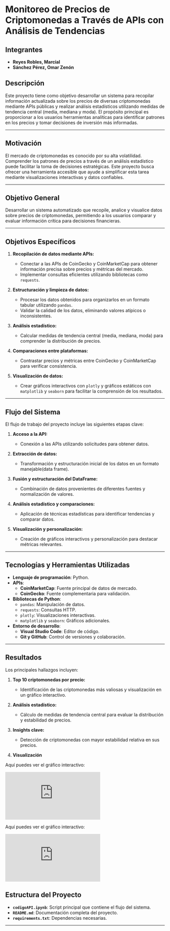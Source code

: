 # Monitoreo de Precios de Criptomonedas a Través de APIs con Análisis de Tendencias

## Integrantes
- **Reyes Robles, Marcial**  
- **Sánchez Pérez, Omar Zenón**

## Descripción
Este proyecto tiene como objetivo desarrollar un sistema para recopilar información actualizada sobre los precios de diversas criptomonedas mediante APIs públicas y realizar análisis estadísticos utilizando medidas de tendencia central (media, mediana y moda). El propósito principal es proporcionar a los usuarios herramientas analíticas para identificar patrones en los precios y tomar decisiones de inversión más informadas.

---

## Motivación
El mercado de criptomonedas es conocido por su alta volatilidad. Comprender los patrones de precios a través de un análisis estadístico puede facilitar la toma de decisiones estratégicas. Este proyecto busca ofrecer una herramienta accesible que ayude a simplificar esta tarea mediante visualizaciones interactivas y datos confiables.

---

## Objetivo General
Desarrollar un sistema automatizado que recopile, analice y visualice datos sobre precios de criptomonedas, permitiendo a los usuarios comparar y evaluar información crítica para decisiones financieras.

---

## Objetivos Específicos
1. **Recopilación de datos mediante APIs:**
   - Conectar a las APIs de CoinGecko y CoinMarketCap para obtener información precisa sobre precios y métricas del mercado.
   - Implementar consultas eficientes utilizando bibliotecas como `requests`.

2. **Estructuración y limpieza de datos:**
   - Procesar los datos obtenidos para organizarlos en un formato tabular utilizando `pandas`.
   - Validar la calidad de los datos, eliminando valores atípicos o inconsistentes.

3. **Análisis estadístico:**
   - Calcular medidas de tendencia central (media, mediana, moda) para comprender la distribución de precios.

4. **Comparaciones entre plataformas:**
   - Contrastar precios y métricas entre CoinGecko y CoinMarketCap para verificar consistencia.

5. **Visualización de datos:**
   - Crear gráficos interactivos con `plotly` y gráficos estáticos con `matplotlib` y `seaborn` para facilitar la comprensión de los resultados.

---

## Flujo del Sistema
El flujo de trabajo del proyecto incluye las siguientes etapas clave:

1. **Acceso a la API:**
   - Conexión a las APIs utilizando solicitudes para obtener datos.

2. **Extracción de datos:**
   - Transformación y estructuración inicial de los datos en un formato manejable(data frame).

3. **Fusión y estructuración del DataFrame:**
   - Combinación de datos provenientes de diferentes fuentes y normalización de valores.

4. **Análisis estadístico y comparaciones:**
   - Aplicación de técnicas estadísticas para identificar tendencias y comparar datos.

5. **Visualización y personalización:**
   - Creación de gráficos interactivos y personalización para destacar métricas relevantes.

---

## Tecnologías y Herramientas Utilizadas
- **Lenguaje de programación**: Python.  
- **APIs**:
  - **CoinMarketCap**: Fuente principal de datos de mercado.
  - **CoinGecko**: Fuente complementaria para validación.
- **Bibliotecas de Python**:
  - `pandas`: Manipulación de datos.
  - `requests`: Consultas HTTP.
  - `plotly`: Visualizaciones interactivas.
  - `matplotlib` y `seaborn`: Gráficos adicionales.
- **Entorno de desarrollo**:
  - **Visual Studio Code**: Editor de código.
  - **Git y GitHub**: Control de versiones y colaboración.

---

## Resultados
Los principales hallazgos incluyen:

1. **Top 10 criptomonedas por precio:**
   - Identificación de las criptomonedas más valiosas y visualización en un gráfico interactivo.

2. **Análisis estadístico:**
   - Cálculo de medidas de tendencia central para evaluar la distribución y estabilidad de precios.

3. **Insights clave:**
   - Detección de criptomonedas con mayor estabilidad relativa en sus precios.

4. **Visualización**

Aquí puedes ver el gráfico interactivo:

![Top 10 Cryptocurrencies by Market Cap (19/12/2024)](https://raw.githubusercontent.com/OmarSanchez-UNALM/TALLER-COLABORATIVO2/refs/heads/CodigosAPIS/graficos/top_10_cryptos_19_12_2024.html)


Aquí puedes ver el gráfico interactivo:

![Top 10 Cryptocurrencies by Market Cap (19/12/2024)](https://github.com/OmarSanchez-UNALM/TALLER-COLABORATIVO2/blob/CodigosAPIS/graficos/top_10_cryptos_19_12_2024.html)


## Estructura del Proyecto
- **`codigoAPI.ipynb`**: Script principal que contiene el flujo del sistema.
- **`README.md`**: Documentación completa del proyecto.
- **`requirements.txt`**: Dependencias necesarias.

---

